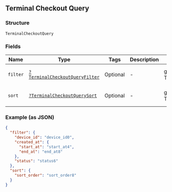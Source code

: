 ## Terminal Checkout Query

### Structure

`TerminalCheckoutQuery`

### Fields

| Name | Type | Tags | Description | Getter | Setter |
|  --- | --- | --- | --- | --- | --- |
| `filter` | [`?TerminalCheckoutQueryFilter`](/doc/models/terminal-checkout-query-filter.md) | Optional | -  | getFilter(): ?TerminalCheckoutQueryFilter | setFilter(?TerminalCheckoutQueryFilter filter): void |
| `sort` | [`?TerminalCheckoutQuerySort`](/doc/models/terminal-checkout-query-sort.md) | Optional | -  | getSort(): ?TerminalCheckoutQuerySort | setSort(?TerminalCheckoutQuerySort sort): void |

### Example (as JSON)

```json
{
  "filter": {
    "device_id": "device_id0",
    "created_at": {
      "start_at": "start_at4",
      "end_at": "end_at8"
    },
    "status": "status6"
  },
  "sort": {
    "sort_order": "sort_order8"
  }
}
```


